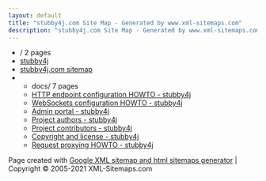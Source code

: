 ```yaml
---
layout: default
title: "stubby4j.com Site Map - Generated by www.xml-sitemaps.com"
description: "stubby4j.com Site Map - Generated by www.xml-sitemaps.com"
---
```


<div id="cont" class="site-map">
  <ul class="level-0">
    <li class="lhead">/  <span class="lcount">2 pages</span></li>          
    <li class="lpage"><a href="https://stubby4j.com/" title="stubby4j">stubby4j</a></li>
    <li class="lpage last-page"><a href="https://stubby4j.com/sitemap.html" title="https://stubby4j.com sitemap">stubby4j.com sitemap</a></li>
    <li>
      <ul class="level-1">
        <li class="lhead">docs/  <span class="lcount">7 pages</span></li>           
        <li class="lpage"><a href="https://stubby4j.com/docs/http_endpoint_configuration_howto.html" title="HTTP endpoint configuration HOWTO - stubby4j">HTTP endpoint configuration HOWTO - stubby4j</a></li>
        <li class="lpage"><a href="https://stubby4j.com/docs/websockets_configuration_howto.html" title="WebSockets configuration HOWTO - stubby4j">WebSockets configuration HOWTO - stubby4j</a></li>
        <li class="lpage"><a href="https://stubby4j.com/docs/admin_portal.html" title="Admin portal - stubby4j">Admin portal - stubby4j</a></li>
        <li class="lpage"><a href="https://stubby4j.com/docs/authors.html" title="Project authors - stubby4j">Project authors - stubby4j</a></li>
        <li class="lpage"><a href="https://stubby4j.com/docs/contributors.html" title="Project contributors - stubby4j">Project contributors - stubby4j</a></li>
        <li class="lpage"><a href="https://stubby4j.com/docs/copyright.html" title="Copyright and license - stubby4j">Copyright and license - stubby4j</a></li>
        <li class="lpage last-page"><a href="https://stubby4j.com/docs/request_proxying.html" title="Request proxying HOWTO - stubby4j">Request proxying HOWTO - stubby4j</a></li>
      </ul>
    </li>
  </ul>
</div>
<div class="site-map">
  <div id="footer">
  Page created with <a target="_blank" href="https://www.xml-sitemaps.com">Google XML sitemap and html sitemaps generator</a> | Copyright &copy; 2005-2021 XML-Sitemaps.com
  </div>
</div>
